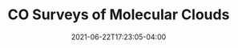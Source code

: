 ---
title: "CO Surveys of Molecular Clouds"
date: 2021-06-22T17:23:05-04:00
draft: true
lecture_num: 2
---